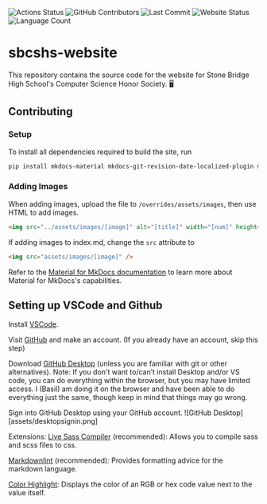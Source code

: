 <!-- @format -->
<!-- markdownlint-disable MD041 -->

![Actions Status](https://img.shields.io/github/actions/workflow/status/SBCSHS/sbcshs-website/ci.yml?style=for-the-badge)
![GitHub Contributors](https://img.shields.io/github/contributors/SBCSHS/sbcshs-website?style=for-the-badge)
![Last Commit](https://img.shields.io/github/last-commit/SBCSHS/sbcshs-website?style=for-the-badge)
![Website Status](https://img.shields.io/website?down_color=orange&down_message=Offline&style=for-the-badge&up_color=blue&up_message=Online&url=https%3A%2F%2Fsbcshs.github.io%2Fsbcshs-website%2F)
![Language Count](https://img.shields.io/github/languages/count/SBCSHS/sbcshs-website?style=for-the-badge)

# sbcshs-website

This repository contains the source code for the website for Stone Bridge High School's Computer Science Honor Society.
:desktop_computer:

## Contributing

### Setup

To install all dependencies required to build the site, run

```sh
pip install mkdocs-material mkdocs-git-revision-date-localized-plugin mkdocs-glightbox pillow cairosvg
```

### Adding Images

When adding images, upload the file to `/overrides/assets/images`, then use HTML to add images.

<!-- prettier-ignore -->
```html
<img src="../assets/images/[image]" alt="[title]" width="[num]" height="[num]" align="[alignment]" loading="eager"/>
```

If adding images to index.md, change the `src` attribute to

```html
<img src="assets/images/[image]" />
```

Refer to the [Material for MkDocs documentation](https://squidfunk.github.io/mkdocs-material/) to learn more about Material for MkDocs's capabilities.

## Setting up VSCode and Github

Install [VSCode](https://code.visualstudio.com/download).

Visit [GitHub](https://github.com/signup) and make an account.
(If you already have an account, skip this step)

Download [GitHub Desktop](https://desktop.github.com/) (unless you are familiar with git or other alternatives).
Note: If you don't want to/can’t install Desktop and/or VS code, you can do everything within the browser, but you may have limited access. I (Basil) am doing it on the browser and have been able to do everything just the same, though keep in mind that things may go wrong.

Sign into GitHub Desktop using your GitHub account.
![GitHub Desktop][assets/desktopsignin.png]

Extensions:
[Live Sass Compiler](https://marketplace.visualstudio.com/items?itemName=glenn2223.live-sass) (recommended):
Allows you to compile sass and scss files to css.

[Markdownlint](https://marketplace.visualstudio.com/items?itemName=DavidAnson.vscode-markdownlint) (recommended):
Provides formatting advice for the markdown language.

[Color Highlight](https://marketplace.visualstudio.com/items?itemName=naumovs.color-highlight):
Displays the color of an RGB or hex code value next to the value itself.
